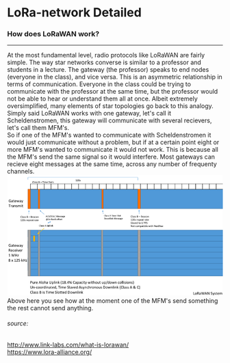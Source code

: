 LoRa-network Detailed
===
### How does LoRaWAN work?
---
At the most fundamental level, radio protocols like LoRaWAN are fairly simple. The way star networks converse is similar to a professor and students in a lecture. The gateway (the professor) speaks to end nodes (everyone in the class), and vice versa. This is an asymmetric relationship in terms of communication. Everyone in the class could be trying to communicate with the professor at the same time, but the professor would not be able to hear or understand them all at once. Albeit extremely oversimplified, many elements of star topologies go back to this analogy.
Simply said LoRaWAN works with one gateway, let's call it Scheldenstromen, this gateway will communicate with several recievers, let's call them MFM's.  
So if one of the MFM's wanted to communicate with Scheldenstromen it would just communicate without a problem, but if at a certain point eight or more MFM's wanted to communicate it would not work. This is because all the MFM's send the same signal so it would interfere. Most gateways can recieve eight messages at the same time, across any number of frequenty channels.  
![alt text](https://github.com/TimVosch/Aqua/blob/master/Theory/Media/LoRaWAN%20signals.png "LoraWan Signals")  
Above here you see how at the moment one of the MFM's send something the rest cannot send anything.


###### source:
http://www.link-labs.com/what-is-lorawan/  
https://www.lora-alliance.org/  